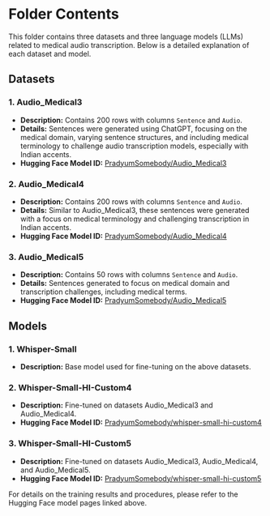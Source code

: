 # Folder Contents

This folder contains three datasets and three language models (LLMs) related to medical audio transcription. Below is a detailed explanation of each dataset and model.

## Datasets

### 1. Audio_Medical3
- **Description:** Contains 200 rows with columns `Sentence` and `Audio`.
- **Details:** Sentences were generated using ChatGPT, focusing on the medical domain, varying sentence structures, and including medical terminology to challenge audio transcription models, especially with Indian accents.
- **Hugging Face Model ID:** [PradyumSomebody/Audio_Medical3](https://huggingface.co/PradyumSomebody/Audio_Medical3)

### 2. Audio_Medical4
- **Description:** Contains 200 rows with columns `Sentence` and `Audio`.
- **Details:** Similar to Audio_Medical3, these sentences were generated with a focus on medical terminology and challenging transcription in Indian accents.
- **Hugging Face Model ID:** [PradyumSomebody/Audio_Medical4](https://huggingface.co/PradyumSomebody/Audio_Medical4)

### 3. Audio_Medical5
- **Description:** Contains 50 rows with columns `Sentence` and `Audio`.
- **Details:** Sentences generated to focus on medical domain and transcription challenges, including medical terms.
- **Hugging Face Model ID:** [PradyumSomebody/Audio_Medical5](https://huggingface.co/PradyumSomebody/Audio_Medical5)

## Models

### 1. Whisper-Small
- **Description:** Base model used for fine-tuning on the above datasets.

### 2. Whisper-Small-HI-Custom4
- **Description:** Fine-tuned on datasets Audio_Medical3 and Audio_Medical4.
- **Hugging Face Model ID:** [PradyumSomebody/whisper-small-hi-custom4](https://huggingface.co/PradyumSomebody/whisper-small-hi-custom4)

### 3. Whisper-Small-HI-Custom5
- **Description:** Fine-tuned on datasets Audio_Medical3, Audio_Medical4, and Audio_Medical5.
- **Hugging Face Model ID:** [PradyumSomebody/whisper-small-hi-custom5](https://huggingface.co/PradyumSomebody/whisper-small-hi-custom5)

For details on the training results and procedures, please refer to the Hugging Face model pages linked above.
